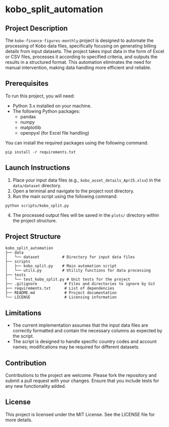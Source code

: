 # kobo_split_automation

## Project Description
The `kobo-finance-figures-monthly` project is designed to automate the processing of Kobo data files, specifically focusing on generating billing details from input datasets. The project takes input data in the form of Excel or CSV files, processes it according to specified criteria, and outputs the results in a structured format. This automation eliminates the need for manual intervention, making data handling more efficient and reliable.

## Prerequisites
To run this project, you will need:
- Python 3.x installed on your machine.
- The following Python packages:
  - pandas
  - numpy
  - matplotlib
  - openpyxl (for Excel file handling)

You can install the required packages using the following command:
```
pip install -r requirements.txt
```

## Launch Instructions
1. Place your input data files (e.g., `kobo_asset_details_Apr25.xlsx`) in the `data/dataset` directory.
2. Open a terminal and navigate to the project root directory.
3. Run the main script using the following command:
```
python scripts/kobo_split.py
```
4. The processed output files will be saved in the `plots/` directory within the project structure.

## Project Structure
```
kobo_split_automation
├── data
│   └── dataset          # Directory for input data files
├── scripts
│   ├── kobo_split.py    # Main automation script
│   └── utils.py         # Utility functions for data processing
├── tests
│   └── test_kobo_split.py # Unit tests for the project
├── .gitignore            # Files and directories to ignore by Git
├── requirements.txt      # List of dependencies
├── README.md             # Project documentation
└── LICENSE               # Licensing information
```

## Limitations
- The current implementation assumes that the input data files are correctly formatted and contain the necessary columns as expected by the script.
- The script is designed to handle specific country codes and account names; modifications may be required for different datasets.

## Contribution
Contributions to the project are welcome. Please fork the repository and submit a pull request with your changes. Ensure that you include tests for any new functionality added.

## License
This project is licensed under the MIT License. See the LICENSE file for more details.